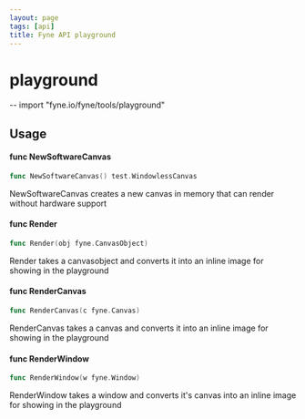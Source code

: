 ```yaml
---
layout: page
tags: [api]
title: Fyne API playground
---
```


# playground
--
    import "fyne.io/fyne/tools/playground"


## Usage

#### func  NewSoftwareCanvas

```go
func NewSoftwareCanvas() test.WindowlessCanvas
```
NewSoftwareCanvas creates a new canvas in memory that can render without
hardware support

#### func  Render

```go
func Render(obj fyne.CanvasObject)
```
Render takes a canvasobject and converts it into an inline image for showing in
the playground

#### func  RenderCanvas

```go
func RenderCanvas(c fyne.Canvas)
```
RenderCanvas takes a canvas and converts it into an inline image for showing in
the playground

#### func  RenderWindow

```go
func RenderWindow(w fyne.Window)
```
RenderWindow takes a window and converts it's canvas into an inline image for
showing in the playground
